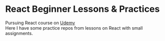 # React Beginner Lessons & Practices

Pursuing React course on <a href="https://www.udemy.com/" target="_blank">Udemy</a><br>
Here I have some practice repos from lessons on React with small assignments.
